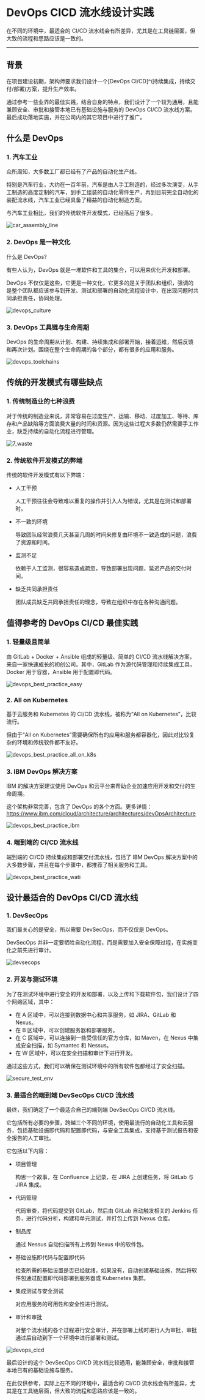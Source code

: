 # DevOps CICD 流水线设计实践


在不同的环境中，最适合的 CI/CD 流水线会有所差异，尤其是在工具链层面，但大致的流程和思路应该是一致的。

<!--more-->

---

## 背景

在项目建设初期，架构师要求我们设计一个[DevOps CI/CD]^(持续集成，持续交付/部署)方案，提升生产效率。

通过参考一些业界的最佳实践，结合自身的特点，我们设计了一个较为通用，且能兼顾安全、审批和接管本地已有基础设施与服务的 DevOps CI/CD 流水线方案。最后成功落地实施，并在公司内的其它项目中进行了推广。

## 什么是 DevOps

### 1. 汽车工业

众所周知，大多数工厂都已经有了产品的自动化生产线。

特别是汽车行业，大约在一百年前，汽车是由人手工制造的，经过多次演变，从手工制造的高度定制的汽车，到手工组装的自动化零件生产，再到目前完全自动化的装配流水线，汽车工业已经具备了精益的自动化制造方案。

与汽车工业相比，我们的传统软件开发模式，已经落后了很多。

![car_assembly_line](car_assembly_line.jpg)

### 2. DevOps 是一种文化

什么是 DevOps?

有些人认为，DevOps 就是一堆软件和工具的集合，可以用来优化开发和部署。

DevOps 不仅仅是这些，它更是一种文化，它更多的是关于团队和组织，强调的是整个团队都应该参与到开发、测试和部署的自动化流程设计中，在出现问题时共同承担责任，协同处理。

![devops_culture](devops_culture.jpeg)

### 3. DevOps 工具链与生命周期

DevOps 的生命周期从计划、构建、持续集成和部署开始，接着运维，然后反馈和再次计划。围绕在整个生命周期的各个部分，都有很多的应用和服务。

![devops_toolchains](devops_toolchains.jpeg)

## 传统的开发模式有哪些缺点

### 1. 传统制造业的七种浪费

对于传统的制造业来说，非常容易在过度生产、运输、移动、过度加工、等待、库存和产品缺陷等方面浪费大量的时间和资源。因为这些过程大多数仍然需要手工作业，缺乏持续的自动化流程进行管理。

![7_waste](7_waste.jpeg)

### 2. 传统软件开发模式的弊端

传统的软件开发模式有以下弊端：

+ 人工干预

  人工干预往往会导致难以重复的操作并引入人为错误，尤其是在测试和部署时。

+ 不一致的环境
  
  导致团队经常浪费几天甚至几周的时间来修复由环境不一致造成的问题，浪费了资源和时间。

+ 监测不足
  
  依赖于人工监测，很容易造成疏忽，导致部署出现问题，延迟产品的交付时间。

+ 缺乏共同承担责任
  
  团队成员缺乏共同承担责任的理念，导致在组织中存在各种沟通问题。

## 值得参考的 DevOps CI/CD 最佳实践

### 1. 轻量级且简单

由 GitLab + Docker + Ansible 组成的轻量级、简单的 CI/CD 流水线解决方案，来自一家快速成长的初创公司。其中，GitLab 作为源代码管理和持续集成工具，Docker 用于容器，Ansible 用于配置即代码。

![devops_best_practice_easy](devops_bp_easy.jpeg)

### 2. All on Kubernetes

基于云服务和 Kubernetes 的 CI/CD 流水线，被称为“All on Kubernetes”，比较流行。

但由于“All on Kubernetes”需要确保所有的应用和服务都容器化，因此对比较复杂的环境和传统软件都不友好。

![devops_best_practice_all_on_k8s](devops_bp_k8s.jpeg)

### 3. IBM DevOps 解决方案

IBM 的解决方案建议使用 DevOps 和云平台来帮助企业加速应用开发和交付的生命周期。

这个架构非常完善，包含了 DevOps 的各个方面。更多详情：https://www.ibm.com/cloud/architecture/architectures/devOpsArchitecture

![devops_best_practice_ibm](devops_bp_ibm.jpeg)

### 4. 端到端的 CI/CD 流水线

端到端的 CI/CD 持续集成和部署交付流水线，包括了 IBM DevOps 解决方案中的大多数步骤，并且在每个步骤中，都推荐了相关服务和工具。

![devops_best_practice_wati](devops_bp_wati.jpeg)

## 设计最适合的 DevOps CI/CD 流水线

### 1. DevSecOps

我们最关心的是安全，所以需要 DevSecOps，而不仅仅是 DevOps。

DevSecOps 并非一定要牺牲自动化流程，而是需要加入安全保障过程，在实施变化之前先进行审计。

![devsecops](devsecops.jpeg)

### 2. 开发与测试环境

为了在测试环境中进行安全的开发和部署，以及上传和下载软件包，我们设计了四个网络区域，其中：

+ 在 A 区域中，可以连接到数据中心和共享服务，如 JIRA、GitLab 和 Nexus。
+ 在 B 区域中，可以创建服务器和部署服务。
+ 在 C 区域中，可以连接到一些受信任的官方仓库，如 Maven，在 Nexus 中集成安全扫描，如 Symantec 和 Nessus。
+ 在 W 区域中，可以在安全扫描和审计下进行开发。

通过这些方式，我们可以确保在测试环境中的所有软件包都经过了安全扫描。

![secure_test_env](secure_test_env.jpeg)

### 3. 最适合的端到端 DevSecOps CI/CD 流水线

最终，我们确定了一个最适合自己的端到端 DevSecOps CI/CD 流水线。

它包括所有必要的步骤，跨越三个不同的环境，使用最流行的自动化工具和云服务，包括基础设施即代码和配置即代码，与安全工具集成，支持基于测试报告和安全报告的人工审批。

它包括以下内容：

+ 项目管理

  构思一个故事，在 Confluence 上记录，在 JIRA 上创建任务，将 GitLab 与 JIRA 集成。

+ 代码管理
  
  代码审查，将代码提交到 GitLab，然后由 GitLab 自动触发相关的 Jenkins 任务，进行代码分析，构建和单元测试，并打包上传到 Nexus 仓库。

+ 制品库
  
  通过 Nessus 自动扫描所有上传到 Nexus 中的软件包。

+ 基础设施即代码与配置即代码

  检查所需的基础设置是否已经就绪，如果没有，自动创建基础设施，然后将软件包通过配置即代码部署到服务器或 Kubernetes 集群。

+ 集成测试与安全测试

  对应用服务的可用性和安全性进行测试。

+ 审计和审批
  
  对整个流水线的各个过程进行安全审计，并在部署上线时进行人为审批，审批通过后自动到下一个环境中进行部署和测试。

![devops_cicd](devops_cicd.jpeg)

最后设计的这个 DevSecOps CI/CD 流水线比较通用，能兼顾安全，审批和接管本地已有的基础设施与服务。

在此仅供参考，实际上在不同的环境中，最适合的 CI/CD 流水线会有所差异，尤其是在工具链层面，但大致的流程和思路应该是一致的。

